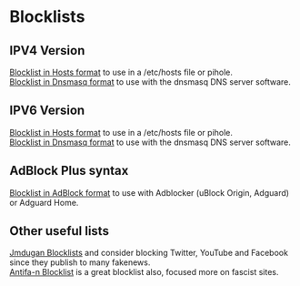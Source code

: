 # Blocklists

## IPV4 Version
[Blocklist in Hosts format](https://raw.githubusercontent.com/rimu/no-qanon/master/etc_hosts.txt) to use in a /etc/hosts file or pihole.\
[Blocklist in Dnsmasq format](https://raw.githubusercontent.com/rimu/no-qanon/master/dnsmasq_hosts.txt) to use with the dnsmasq DNS server software.

## IPV6 Version
[Blocklist in Hosts format](https://raw.githubusercontent.com/rimu/no-qanon/master/etc_hosts.txt.ipv6) to use in a /etc/hosts file or pihole.\
[Blocklist in Dnsmasq format](https://raw.githubusercontent.com/rimu/no-qanon/master/dnsmasq_hosts.txt.ipv6) to use with the dnsmasq DNS server software.

## AdBlock Plus syntax
[Blocklist in AdBlock format](https://raw.githubusercontent.com/rimu/no-qanon/master/adblock.txt) to use with Adblocker (uBlock Origin, Adguard) or Adguard Home.

## Other useful lists

[Jmdugan Blocklists](https://github.com/jmdugan/blocklists/tree/master/corporations) and consider blocking Twitter, YouTube and Facebook since they publish to many fakenews.\
[Antifa-n Blocklist](https://github.com/antifa-n/pihole/blob/master/blocklist.txt) is a great blocklist also, focused more on fascist sites.
